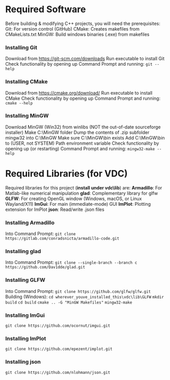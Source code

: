 # Required Software
Before building & modifying C++ projects, you will need the prerequisites:
Git: For version control (GitHub)
CMake: Creates makefiles from CMakeLists.txt
MinGW: Build windows binaries (.exe) from makefiles
### Installing Git
Download from https://git-scm.com/downloads
Run executable to install Git
Check functionality by opening up Command Prompt and running:
```git --help```
### Installing CMake
Download from https://cmake.org/download/
Run executable to install CMake
Check functionality by opening up Command Prompt and running:
```cmake --help```
### Installing MinGW
Download MinGW (Win32) from winlibs (NOT the out-of-date sourceforge installer)
Make C:\MinGW folder
Dump the contents of .zip subfolder mingw32 into C:\MinGW
Make sure C:\MinGW\bin exists
Add C:\MinGW\bin to (USER, not SYSTEM) Path environment variable
Check functionality by opening up (or restarting) Command Prompt and running:
```mingw32-make --help```

# Required Libraries (for VDC)
Required libraries for this project (**install under vdc\lib**) are:
**Armadillo**: For Matlab-like numerical manipulation
**glad**: Complementary library for glfw
**GLFW**: For creating OpenGL window (Windows, macOS, or Linux Wayland/X11)
**ImGui**: For main (immediate-mode) GUI
**ImPlot**: Plotting extension for ImPlot
**json**: Read/write .json files
### Installing Armadillo
Into Command Prompt:
```git clone https://gitlab.com/conradsnicta/armadillo-code.git``` 
### Installing glad
Into Command Prompt:
```git clone --single-branch --branch c https://github.com/Dav1dde/glad.git```
### Installing GLFW
Into Command Prompt:
```git clone https://github.com/glfw/glfw.git```
Building (Windows):
```cd wherever_youve_installed_this\vdc\lib\GLFW```
```mkdir build```
```cd build```
```cmake .. -G "MinGW Makefiles"```
```mingw32-make```
### Installing ImGui
```git clone https://github.com/ocornut/imgui.git```
### Installing ImPlot
```git clone https://github.com/epezent/implot.git```
### Installing json
```git clone https://github.com/nlohmann/json.git```